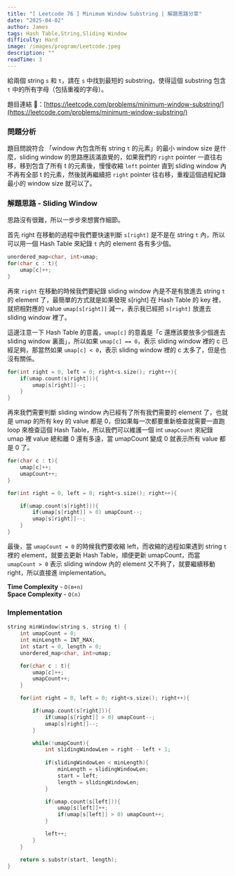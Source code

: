 ```yaml
---
title: "[ Leetcode 76 ] Minimum Window Substring | 解題思路分享"
date: "2025-04-02"
author: James
tags: Hash Table,String,Sliding Window
difficulty: Hard
image: /images/program/Leetcode.jpeg
description: ""
readTime: 3
---
```


給兩個 string `s` 和 `t`，請在 `s` 中找到最短的 substring，使得這個 substring 包含 `t` 中的所有字母（包括重複的字母）。

題目連結 🔗：[https://leetcode.com/problems/minimum-window-substring/](https://leetcode.com/problems/minimum-window-substring/)

### **問題分析**

題目問說符合 「window 內包含所有 string `t` 的元素」的最小 window size 是什麼，sliding window 的思路應該滿直覺的，如果我們的 `right` pointer 一直往右移，移到包含了所有 t 的元素後，慢慢收縮 `left` pointer 直到 sliding window 內不再有全部 t 的元素，然後就再繼續把 `right` pointer 往右移，重複這個過程紀錄最小的 window size 就可以了。 

### **解題思路 - Sliding Window**

思路沒有很難，所以一步步來想實作細節。

首先 right 在移動的過程中我們要快速判斷 `s[right]` 是不是在 string `t` 內，所以可以用一個 Hash Table 來紀錄 `t` 內的 element 各有多少個。

```cpp
unordered_map<char, int>umap;
for(char c : t){
    umap[c]++;
}
```

再來 `right` 在移動的時候我們要紀錄 sliding window 內是不是有放進去 string `t` 的 element 了，最簡單的方式就是如果發現 s[right] 在 Hash Table 的 key 裡，就把相對應的 value `umap[s[right]]` 減一，表示我已經把 `s[right]` 放進去 sliding window 裡了。

這邊注意一下 Hash Table 的意義，`umap[c]` 的意義是「c 還應該要放多少個進去 sliding window 裏面」，所以如果 `umap[c] == 0`，表示 sliding window 裡的 c 已經足夠，那當然如果 `umap[c] < 0`，表示 sliding window 裡的 c 太多了，但是也沒有關係。

```cpp
for(int right = 0, left = 0; right<s.size(); right++){
    if(umap.count(s[right])){
        umap[s[right]]--;  
    }
}
```

再來我們需要判斷 sliding window 內已經有了所有我們需要的 element 了，也就是 umap 的所有 key 的 value 都是 0，但如果每一次都要重新檢查就需要一直跑 loop 來檢查這個 Hash Table，所以我們可以維護一個 int `umapCount` 來紀錄 umap 裡 value 總和離 0 還有多遠，當 umapCount 變成 0 就表示所有 value 都是 0 了。

```cpp
for(char c : t){
    umap[c]++;
    umapCount++;
}

for(int right = 0, left = 0; right<s.size(); right++){

    if(umap.count(s[right])){
        if(umap[s[right]] > 0) umapCount--;
        umap[s[right]]--;  
    }
}
```

最後，當 `umapCount = 0` 的時候我們要收縮 left，而收縮的過程如果遇到 string `t` 裡的 element，就要去更新 Hash Table，順便更新 umapCount，而當 `umapCount > 0` 表示 sliding window 內的 element 又不夠了，就要繼續移動 right，所以直接進 implementation。

**Time Complexity** - `O(m+n)`<br>
**Space Complexity** - `O(n)`

### **Implementation**

```cpp
string minWindow(string s, string t) {
    int umapCount = 0;
    int minLength = INT_MAX;
    int start = 0, length = 0;
    unordered_map<char, int>umap;

    for(char c : t){
        umap[c]++;
        umapCount++;
    }

    for(int right = 0, left = 0; right<s.size(); right++){

        if(umap.count(s[right])){
            if(umap[s[right]] > 0) umapCount--;
            umap[s[right]]--;  
        }

        while(!umapCount){
            int slidingWindowLen = right - left + 1;
            
            if(slidingWindowLen < minLength){
                minLength = slidingWindowLen;
                start = left;
                length = slidingWindowLen;
            }

            if(umap.count(s[left])){
                umap[s[left]]++;
                if(umap[s[left]] > 0) umapCount++;
            }

            left++;
        }
    }

    return s.substr(start, length);
}
```
